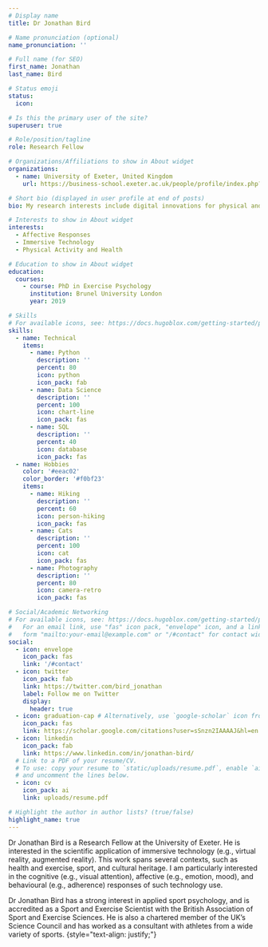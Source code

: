 ```yaml
---
# Display name
title: Dr Jonathan Bird

# Name pronunciation (optional)
name_pronunciation: ''

# Full name (for SEO)
first_name: Jonathan
last_name: Bird

# Status emoji
status:
  icon: 

# Is this the primary user of the site?
superuser: true

# Role/position/tagline
role: Research Fellow

# Organizations/Affiliations to show in About widget
organizations:
  - name: University of Exeter, United Kingdom
    url: https://business-school.exeter.ac.uk/people/profile/index.php?web_id=Jonathan_Bird

# Short bio (displayed in user profile at end of posts)
bio: My research interests include digital innovations for physical and mental health.

# Interests to show in About widget
interests:
  - Affective Responses
  - Immersive Technology
  - Physical Activity and Health

# Education to show in About widget
education:
  courses:
    - course: PhD in Exercise Psychology
      institution: Brunel University London
      year: 2019    

# Skills
# For available icons, see: https://docs.hugoblox.com/getting-started/page-builder/#icons
skills:
  - name: Technical
    items:
      - name: Python
        description: ''
        percent: 80
        icon: python
        icon_pack: fab
      - name: Data Science
        description: ''
        percent: 100
        icon: chart-line
        icon_pack: fas
      - name: SQL
        description: ''
        percent: 40
        icon: database
        icon_pack: fas
  - name: Hobbies
    color: '#eeac02'
    color_border: '#f0bf23'
    items:
      - name: Hiking
        description: ''
        percent: 60
        icon: person-hiking
        icon_pack: fas
      - name: Cats
        description: ''
        percent: 100
        icon: cat
        icon_pack: fas
      - name: Photography
        description: ''
        percent: 80
        icon: camera-retro
        icon_pack: fas

# Social/Academic Networking
# For available icons, see: https://docs.hugoblox.com/getting-started/page-builder/#icons
#   For an email link, use "fas" icon pack, "envelope" icon, and a link in the
#   form "mailto:your-email@example.com" or "/#contact" for contact widget.
social:
  - icon: envelope
    icon_pack: fas
    link: '/#contact'
  - icon: twitter
    icon_pack: fab
    link: https://twitter.com/bird_jonathan
    label: Follow me on Twitter
    display:
      header: true
  - icon: graduation-cap # Alternatively, use `google-scholar` icon from `ai` icon pack
    icon_pack: fas
    link: https://scholar.google.com/citations?user=sSnzn2IAAAAJ&hl=en
  - icon: linkedin
    icon_pack: fab
    link: https://www.linkedin.com/in/jonathan-bird/
  # Link to a PDF of your resume/CV.
  # To use: copy your resume to `static/uploads/resume.pdf`, enable `ai` icons in `params.yaml`,
  # and uncomment the lines below.
  - icon: cv
    icon_pack: ai
    link: uploads/resume.pdf

# Highlight the author in author lists? (true/false)
highlight_name: true
---
```


Dr Jonathan Bird is a Research Fellow at the University of Exeter. He is interested in the scientific application of immersive technology (e.g., virtual reality, augmented reality). This work spans several contexts, such as health and exercise, sport, and cultural heritage. I am particularly interested in the cognitive (e.g., visual attention), affective (e.g., emotion, mood), and behavioural (e.g., adherence) responses of such technology use.

Dr Jonathan Bird has a strong interest in applied sport psychology, and is accredited as a Sport and Exercise Scientist with the British Association of Sport and Exercise Sciences. He is also a chartered member of the UK’s Science Council and has worked as a consultant with athletes from a wide variety of sports.
{style="text-align: justify;"}
